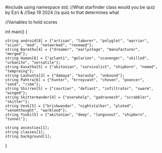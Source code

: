 #include<iostream>
using namespace std;
//What starfinder class would you be quiz by Ezri & 
//Sep 19 2024
//a quiz to that determines what 

//Variables to hold scores

int main() {


	string android[8] = {"artisan", "laborer", "polyglot", "warrior", "scion", "mod", "networked", "renewed"};
	string Barathu[4] = {"dreamer", "earlystage", "manufacturer", "merged"};
	string Human[6] = {"azlanti", "golarion", "scavenger", "skilled", "urbanite", "versatile"};
	string Kasatha[5] = {"akitonian", "survivalist", "shipborn", "nomad", "tempreing"};
	string Lashunta[3] = {"damaya", "korasha", "unbound"};
	string Pahtra[6] = {"hunter", "krreyvash", "chosen", "pouncer", "sand", "rime"};
	string Shirren[5] = {"courtier", "defiant", "infiltrator", "swarm", "winged"};
	string Skittermander[4] = {"everwhelp", "gadraveech", "scrabbler", "skitter"};
	string Vesk[5] = {"briskwander", "nightstalker", "plated", "venomthought", "warblood"};
	string Ysoki[5] = {"akitonian", "deep", "longsnout", "shipborn", "tunnel"};

	string ancesties[1];
	string classes[1];
	string background[1];




}
